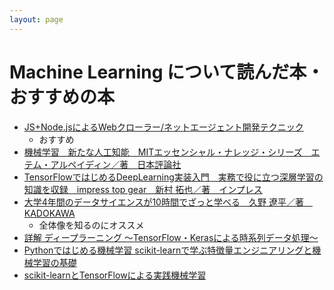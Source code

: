 ```yaml
---
layout: page
---
```


# Machine Learning について読んだ本・おすすめの本

* [JS+Node.jsによるWebクローラー/ネットエージェント開発テクニック](https://bookworm.improve-future.com/book/17003)
    * おすすめ
* [機械学習　新たな人工知能　MITエッセンシャル・ナレッジ・シリーズ　エテム・アルペイディン／著　日本評論社](https://bookworm.improve-future.com/book/22552)
* [TensorFlowではじめるDeepLearning実装入門　実務で役に立つ深層学習の知識を収録　impress top gear　新村 拓也／著　インプレス](https://hb.afl.rakuten.co.jp/hgc/06aee009.253cac17.06aee00a.adcce669/?pc=https%3A%2F%2Fitem.rakuten.co.jp%2Fbook%2F15334891%2F&m=http%3A%2F%2Fm.rakuten.co.jp%2Fbook%2Fi%2F18984956%2F&link_type=text&ut=eyJwYWdlIjoiaXRlbSIsInR5cGUiOiJ0ZXh0Iiwic2l6ZSI6IjI0MHgyNDAiLCJuYW0iOjEsIm5hbXAiOiJyaWdodCIsImNvbSI6MSwiY29tcCI6ImxlZnQiLCJwcmljZSI6MCwiYm9yIjoxLCJjb2wiOjAsImJidG4iOjF9)
* [大学4年間のデータサイエンスが10時間でざっと学べる　久野 遼平／著　KADOKAWA]()
   * 全体像を知るのにオススメ
* [詳解 ディープラーニング 〜TensorFlow・Kerasによる時系列データ処理〜](https://bookworm.improve-future.com/book/22553)
* [Pythonではじめる機械学習 scikit-learnで学ぶ特徴量エンジニアリングと機械学習の基礎](https://hb.afl.rakuten.co.jp/hgc/06aee009.253cac17.06aee00a.adcce669/?pc=https%3A%2F%2Fitem.rakuten.co.jp%2Fbook%2F14919364%2F&m=http%3A%2F%2Fm.rakuten.co.jp%2Fbook%2Fi%2F18584469%2F&link_type=hybrid_url&ut=eyJwYWdlIjoiaXRlbSIsInR5cGUiOiJoeWJyaWRfdXJsIiwic2l6ZSI6IjI0MHgyNDAiLCJuYW0iOjEsIm5hbXAiOiJyaWdodCIsImNvbSI6MSwiY29tcCI6ImRvd24iLCJwcmljZSI6MSwiYm9yIjoxLCJjb2wiOjEsImJidG4iOjEsInByb2QiOjB9)
* [scikit-learnとTensorFlowによる実践機械学習](https://hb.afl.rakuten.co.jp/hgc/06aee009.253cac17.06aee00a.adcce669/?pc=https%3A%2F%2Fitem.rakuten.co.jp%2Fbook%2F15399143%2F&m=http%3A%2F%2Fm.rakuten.co.jp%2Fbook%2Fi%2F19059259%2F&link_type=hybrid_url&ut=eyJwYWdlIjoiaXRlbSIsInR5cGUiOiJoeWJyaWRfdXJsIiwic2l6ZSI6IjI0MHgyNDAiLCJuYW0iOjEsIm5hbXAiOiJyaWdodCIsImNvbSI6MSwiY29tcCI6ImRvd24iLCJwcmljZSI6MSwiYm9yIjoxLCJjb2wiOjEsImJidG4iOjEsInByb2QiOjB9)
